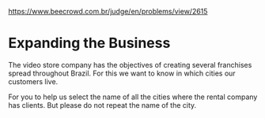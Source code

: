 https://www.beecrowd.com.br/judge/en/problems/view/2615

# Expanding the Business

The video store company has the objectives of creating several franchises
spread throughout Brazil. For this we want to know in which cities our
customers live.

For you to help us select the name of all the cities where the rental company
has clients. But please do not repeat the name of the city.
